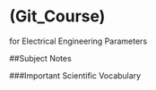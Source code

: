 # (Git_Course)

for Electrical Engineering Parameters

##Subject Notes

###Important Scientific Vocabulary
